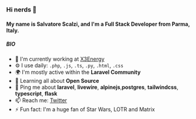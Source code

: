 ### Hi nerds 👋

#### My name is Salvatore Scalzi, and I'm a Full Stack Developer from Parma, Italy.

##### BIO

- 🏢 I'm currently working at [X3Energy](https://www.x3energy.it) 
- ⚙️ I use daily: `.php`, `.js`, `.ts`, `.py`, `.html`, `.css`
- 🌍 I'm mostly active within the **Laravel Community**
- 🌱 Learning all about **Open Source**
- 💬 Ping me about **laravel**, **livewire**, **alpinejs**,**postgres**, **tailwindcss**, **typescript**, **flask**
- 📫 Reach me: [Twitter](https://twitter.com/_Wit3)
- ⚡️ Fun fact: I'm a huge fan of Star Wars, LOTR and Matrix
